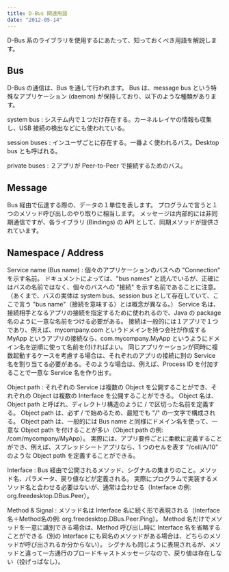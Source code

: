```yaml
---
title: D-Bus 関連用語
date: "2012-05-14"
---
```


D-Bus 系のライブラリを使用するにあたって、知っておくべき用語を解説します。

Bus
----

D-Bus の通信は、Bus を通して行われます。
Bus は、message bus という特殊なアプリケーション (daemon) が保持しており、以下のような種類があります。

system bus
: システム内で１つだけ存在する。カーネルレイヤの情報も収集し、USB 接続の検出などにも使われている。

session buses
: インユーザごとに存在する。一番よく使われるバス。Desktop bus とも呼ばれる。

private buses
: ２アプリが Peer-to-Peer で接続するためのバス。


Message
----
Bus 経由で伝達する際の、データの１単位を表します。
プログラムで言うと１つのメソッド呼び出しのやり取りに相当します。
メッセージは内部的には非同期通信ですが、各ライブラリ (Bindings) の API として、同期メソッドが提供されています。


Namespace / Address
----

Service name (Bus name)
: 個々のアプリケーションのバスへの "Connection" を示す名前。
ドキュメントによっては、"bus names" と読んでいるが、正確にはバスの名前ではなく、個々のバスへの "接続" を示す名前であることに注意。
（あくまで、バスの実体は system bus、session bus として存在していて、ここで言う "bus name"（接続を意味する）とは概念が異なる。）
Service 名は、接続相手となるアプリの接続を指定するために使われるので、Java の package 名のように一意な名前をつける必要がある。
接続は一般的には１アプリで１つであり、例えば、mycompany.com というドメインを持つ会社が作成する MyApp というアプリの接続なら、com.mycompany.MyApp というようにドメイン名を逆順に使って名前を付ければよい。
同じアプリケーションが同時に複数起動するケースを考慮する場合は、それぞれのアプリの接続に別の Service 名を割り当てる必要がある。そのような場合は、例えば、Process ID を付加することで一意な Service 名を作り出す。

Object path
: それぞれの Service は複数の Object を公開することができ、それぞれの Object は複数の Interface を公開することができる。
Object 名は、Object path と呼ばれ、ディレクトリ構造のように / で区切った名前を定義する。
Object path は、必ず / で始めるため、最短でも "/" の一文字で構成される。
Object path は、一般的には Bus name と同様にドメイン名を使って、一意な Object path を付けることが多い（Object path の例: /com/mycompany/MyApp）。
実際には、アプリ要件ごとに柔軟に定義することができ、例えば、スプレッドシートアプリなら、1 つのセルを表す "/cell/A/10" のような Object path を定義することができる。

Interface
: Bus 経由で公開されるメソッド、シグナルの集まりのこと。メソッド名、パラメータ、戻り値などが定義される。
実際にプログラムで実装するメソッド名と合わせる必要はないが、通常は合わせる（Interface の例: org.freedesktop.DBus.Peer）。

Method & Signal
: メソッド名は Interface 名に続く形で表現される（Interface名＋Method名の例: org.freedesktop.DBus.Peer.Ping）。
Method 名だけでメソッドを一意に識別できる場合は、Method 呼び出し時に Interface 名を省略することができる（別の Interface にも同名のメソッドがある場合は、どちらのメソッドが呼び出されるか分からない）。
シグナルも同じように表現されるが、メソッドと違って一方通行のブロードキャストメッセージなので、戻り値は存在しない（投げっぱなし）。

